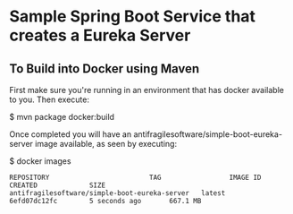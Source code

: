 # Sample Spring Boot Service that creates a Eureka Server

## To Build into Docker using Maven

First make sure you're running in an environment that has docker available to you. Then execute:

$ mvn package docker:build

Once completed you will have an antifragilesoftware/simple-boot-eureka-server image available, as seen by executing:

$ docker images

```
REPOSITORY                         TAG                 IMAGE ID            CREATED             SIZE
antifragilesoftware/simple-boot-eureka-server   latest              6efd07dc12fc        5 seconds ago       667.1 MB
```
